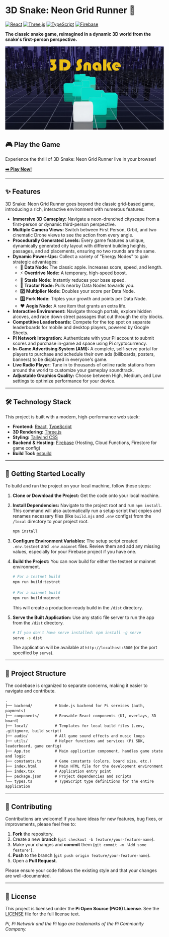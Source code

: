 # 3D Snake: Neon Grid Runner 🐍

[![React](https://img.shields.io/badge/React-20232A?style=for-the-badge&logo=react&logoColor=61DAFB)](https://reactjs.org/)
[![Three.js](https://img.shields.io/badge/Three.js-000000?style=for-the-badge&logo=three.js&logoColor=white)](https://threejs.org/)
[![TypeScript](https://img.shields.io/badge/TypeScript-3178C6?style=for-the-badge&logo=typescript&logoColor=white)](https://www.typescriptlang.org/)
[![Firebase](https://img.shields.io/badge/Firebase-FFCA28?style=for-the-badge&logo=firebase&logoColor=black)](https://firebase.google.com/)

**The classic snake game, reimagined in a dynamic 3D world from the snake's first-person perspective.**

![3D Snake: Neon Grid Runner Banner](https://raw.githubusercontent.com/n3ptun3-dev/assets/refs/heads/main/images/Snake%20banner.jpg)

## 🎮 Play the Game

Experience the thrill of 3D Snake: Neon Grid Runner live in your browser!

**[➡️ Play Now!](https://d-snake-7a80a.web.app/)**

---

## ✨ Features

3D Snake: Neon Grid Runner goes beyond the classic grid-based game, introducing a rich, interactive environment with numerous features:

*   **Immersive 3D Gameplay:** Navigate a neon-drenched cityscape from a first-person or dynamic third-person perspective.
*   **Multiple Camera Views:** Switch between First Person, Orbit, and two cinematic Drone views to see the action from every angle.
*   **Procedurally Generated Levels:** Every game features a unique, dynamically generated city layout with different building heights, passages, and ad placements, ensuring no two rounds are the same.
*   **Dynamic Power-Ups:** Collect a variety of "Energy Nodes" to gain strategic advantages:
    *   🍎 **Data Node:** The classic apple. Increases score, speed, and length.
    *   ⚡ **Overdrive Node:** A temporary, high-speed boost.
    *   🐢 **Stasis Node:** Instantly reduces your base speed.
    *   🧲 **Tractor Node:** Pulls nearby Data Nodes towards you.
    *   **2️⃣ Multiplier Node:** Doubles your score per Data Node.
    *   **3️⃣ Fork Node:** Triples your growth and points per Data Node.
    *   ❤️ **Aegis Node:** A rare item that grants an extra life.
*   **Interactive Environment:** Navigate through portals, explore hidden alcoves, and race down street passages that cut through the city blocks.
*   **Competitive Leaderboards:** Compete for the top spot on separate leaderboards for mobile and desktop players, powered by Google Sheets.
*   **Pi Network Integration:** Authenticate with your Pi account to submit scores and purchase in-game ad space using Pi cryptocurrency.
*   **In-Game Advertising System (AMI):** A complete, self-serve portal for players to purchase and schedule their own ads (billboards, posters, banners) to be displayed in everyone's game.
*   **Live Radio Player:** Tune in to thousands of online radio stations from around the world to customize your gameplay soundtrack.
*   **Adjustable Graphics Quality:** Choose between High, Medium, and Low settings to optimize performance for your device.

---

## 🛠️ Technology Stack

This project is built with a modern, high-performance web stack:

*   **Frontend:** [React](https://reactjs.org/), [TypeScript](https://www.typescriptlang.org/)
*   **3D Rendering:** [Three.js](https://threejs.org/)
*   **Styling:** [Tailwind CSS](https://tailwindcss.com/)
*   **Backend & Hosting:** [Firebase](https://firebase.google.com/) (Hosting, Cloud Functions, Firestore for game config)
*   **Build Tool:** [esbuild](https://esbuild.github.io/)

---

## 🚀 Getting Started Locally

To build and run the project on your local machine, follow these steps:

1.  **Clone or Download the Project:**
    Get the code onto your local machine.

2.  **Install Dependencies:**
    Navigate to the project root and run `npm install`. This command will also automatically run a setup script that copies and renames necessary files (like `build.mjs` and `.env` configs) from the `/local` directory to your project root.
    ```bash
    npm install
    ```

3.  **Configure Environment Variables:**
    The setup script created `.env.testnet` and `.env.mainnet` files. Review them and add any missing values, especially for your Firebase project if you have one.

4.  **Build the Project:**
    You can now build for either the testnet or mainnet environment.
    ```bash
    # For a testnet build
    npm run build:testnet

    # For a mainnet build
    npm run build:mainnet
    ```
    This will create a production-ready build in the `/dist` directory.

5.  **Serve the Built Application:**
    Use any static file server to run the app from the `/dist` directory.
    ```bash
    # If you don't have serve installed: npm install -g serve
    serve -s dist
    ```
    The application will be available at `http://localhost:3000` (or the port specified by `serve`).

---

## 📂 Project Structure

The codebase is organized to separate concerns, making it easier to navigate and contribute.

```
.
├── backend/          # Node.js backend for Pi services (auth, payments)
├── components/       # Reusable React components (UI, overlays, 3D board)
├── local/            # Templates for local build files (.env, .gitignore, build script)
├── audio/            # All game sound effects and music loops
├── utils/            # Helper functions and services (Pi SDK, leaderboard, game config)
├── App.tsx           # Main application component, handles game state and logic
├── constants.ts      # Game constants (colors, board size, etc.)
├── index.html        # Main HTML file for the development environment
├── index.tsx         # Application entry point
├── package.json      # Project dependencies and scripts
└── types.ts          # TypeScript type definitions for the entire application
```

---

## 🤝 Contributing

Contributions are welcome! If you have ideas for new features, bug fixes, or improvements, please feel free to:

1.  **Fork** the repository.
2.  Create a new **branch** (`git checkout -b feature/your-feature-name`).
3.  Make your changes and **commit** them (`git commit -m 'Add some feature'`).
4.  **Push** to the branch (`git push origin feature/your-feature-name`).
5.  Open a **Pull Request**.

Please ensure your code follows the existing style and that your changes are well-documented.

---

## 📜 License

This project is licensed under the **Pi Open Source (PiOS) License**. See the [LICENSE](LICENSE) file for the full license text.

*Pi, Pi Network and the Pi logo are trademarks of the Pi Community Company.*